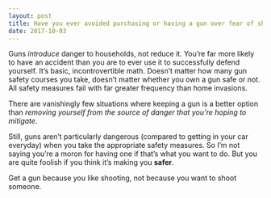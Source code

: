 ```yaml
---
layout: post
title: Have you ever avoided purchasing or having a gun over fear of shooting yourself with it instead of using it for its intended purpose?
date: 2017-10-03
---
```


<p>Guns <i>introduce</i> danger to households, not reduce it. You’re far more likely to have an accident than you are to ever use it to successfully defend yourself. It’s basic, incontrovertible math. Doesn’t matter how many gun safety courses you take, doesn’t matter whether you own a gun safe or not. All safety measures fail with far greater frequency than home invasions.</p><p>There are vanishingly few situations where keeping a gun is a better option than <i>removing yourself from the source of danger that you’re hoping to mitigate</i>.</p><p>Still, guns aren’t particularly dangerous (compared to getting in your car everyday) when you take the appropriate safety measures. So I’m not saying you’re a moron for having one if that’s what you want to do. But you are quite foolish if you think it’s making you <b>safer</b>.</p><p>Get a gun because you like shooting, not because you want to shoot someone.</p>

